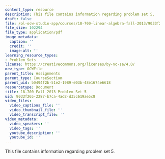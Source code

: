 ```yaml
---
content_type: resource
description: This file contains information regarding problem set 5.
draft: false
file: /ol-ocw-studio-app/courses/18-700-linear-algebra-fall-2013/9033f2652287b7ca4ad2d35c619ae5c8_MIT18_700F13_ps5.pdf
file_size: 102294
file_type: application/pdf
image_metadata:
  caption: ''
  credit: ''
  image-alt: ''
learning_resource_types:
- Problem Sets
license: https://creativecommons.org/licenses/by-nc-sa/4.0/
ocw_type: OCWFile
parent_title: Assignments
parent_type: CourseSection
parent_uid: b0494f2b-51e2-1989-e03b-48e1674e6618
resourcetype: Document
title: 18.700 Fall 2013 Problem Set 5
uid: 9033f265-2287-b7ca-4ad2-d35c619ae5c8
video_files:
  video_captions_file: ''
  video_thumbnail_file: ''
  video_transcript_file: ''
video_metadata:
  video_speakers: ''
  video_tags: ''
  youtube_description: ''
  youtube_id: ''
---
```

This file contains information regarding problem set 5.